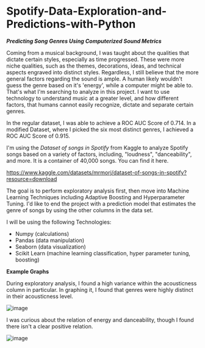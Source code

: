 # Spotify-Data-Exploration-and-Predictions-with-Python

***Predicting Song Genres Using Computerized Sound Metrics***

Coming from a musical background, I was taught about the qualities that dictate certain styles, especially as time progressed. These were more niche qualities, such as the themes, decorations, ideas, and technical aspects engraved into distinct styles. Regardless, I still believe that the more general factors regarding the sound is ample. A human likely wouldn't guess the genre based on it's 'energy', while a computer might be able to. That's what I'm searching to analyze in this project. I want to use technology to understand music at a greater level, and how different factors, that humans cannot easily recognize, dictate and separate certain genres. 

In the regular dataset, I was able to achieve a ROC AUC Score of 0.714. In a modified Dataset, where I picked the six most distinct genres, I achieved a ROC AUC Score of 0.915.

I'm using the *Dataset of songs in Spotify* from Kaggle to analyze Spotify songs based on a variety of factors, including, "loudness", "danceability", and more. It is a container of 40,000 songs. You can find it here.

https://www.kaggle.com/datasets/mrmorj/dataset-of-songs-in-spotify?resource=download

The goal is to perform exploratory analysis first, then move into Machine Learning Techniques including Adaptive Boosting and Hyperparameter Tuning. I'd like to end the project with a prediction model that estimates the genre of songs by using the other columns in the data set. 

I will be using the following Technologies:
- Numpy (calculations)
- Pandas (data manipulation)
- Seaborn (data visualization)
- Scikit Learn (machine learning classification, hyper parameter tuning, boosting)


**Example Graphs**

During exploratory analysis, I found a high variance within the acousticness column in particular. In graphing it, I found that genres were highly distinct in their acousticness level. 

![image](https://user-images.githubusercontent.com/71574223/183154632-7c0cd139-8faf-42a9-8f34-c3c7d65ef8f7.png)

I was curious about the relation of energy and danceability, though I found there isn't a clear positive relation.

![image](https://user-images.githubusercontent.com/71574223/183154765-321b1b52-1511-4f41-bc41-be35efcb491b.png)



